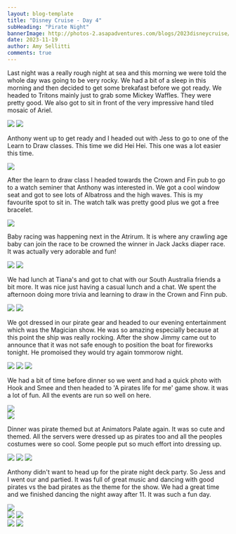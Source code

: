 ```yaml
---
layout: blog-template
title: "Disney Cruise - Day 4"
subHeading: "Pirate Night"
bannerImage: http://photos-2.asapadventures.com/blogs/2023disneycruise/2023-11-18/PXL_20231119_113104787.jpg
date: 2023-11-19
author: Amy Sellitti
comments: true
---
```


Last night was a really rough night at sea and this morning we were told the whole day was going to be very rocky. We had a bit of a sleep in this morning and then decided to get some brekafast before we got ready. We headed to Tritons mainly just to grab some Mickey Waffles. They were pretty good. We also got to sit in front of the very impressive hand tiled mosaic of Ariel.

<div class="grid-2c">
  <img src="http://photos-2.asapadventures.com/blogs/2023disneycruise/2023-11-18/PXL_20231118_222840429.jpg"/>
  <img src="http://photos-2.asapadventures.com/blogs/2023disneycruise/2023-11-18/PXL_20231118_224518096.jpg"/>
</div>

Anthony went up to get ready and I headed out with Jess to go to one of the Learn to Draw classes. This time we did Hei Hei. This one was a lot easier this time.

<div class="center-image"><img src="http://photos-2.asapadventures.com/blogs/2023disneycruise/2023-11-18/PXL_20231118_234534231.jpg" /></div>

After the learn to draw class I headed towards the Crown and Fin pub to go to a watch seminer that Anthony was interested in. We got a cool window seat and got to see lots of Albatross and the high waves. This is my favourite spot to sit in. The watch talk was pretty good plus we got a free bracelet.

<div class="center-image"><img src="http://photos-2.asapadventures.com/blogs/2023disneycruise/2023-11-18/PXL_20231119_002615056.jpg" /></div>

Baby racing was happening next in the Atrirum. It is where any crawling age baby can join the race to be crowned the winner in Jack Jacks diaper race. It was actually very adorable and fun!

<div class="grid-2c">
  <img src="http://photos-2.asapadventures.com/blogs/2023disneycruise/2023-11-18/PXL_20231119_010930640.jpg"/>
  <img src="http://photos-2.asapadventures.com/blogs/2023disneycruise/2023-11-18/PXL_20231119_011900995.jpg"/>
</div>

We had lunch at Tiana's and got to chat with our South Australia friends a bit more. It was nice just having a casual lunch and a chat.
We spent the afternoon doing more trivia and learning to draw in the Crown and Finn pub.

<div class="grid-2c">
  <img src="http://photos-2.asapadventures.com/blogs/2023disneycruise/2023-11-18/PXL_20231119_031948278.jpg"/>
  <img src="http://photos-2.asapadventures.com/blogs/2023disneycruise/2023-11-18/PXL_20231119_040510659.jpg"/>
</div>

We got dressed in our pirate gear and headed to our evening entertainment which was the Magician show. He was so amazing especially because at this point the ship was really rocking. After the show Jimmy came out to announce that it was not safe enough to position the boat for fireworks tonight. He promoised they would try again tommorow night.

<div class="grid-1l-2w">
  <img src="http://photos-2.asapadventures.com/blogs/2023disneycruise/2023-11-18/PXL_20231119_065525129.MP.jpg"/>
  <img src="http://photos-2.asapadventures.com/blogs/2023disneycruise/2023-11-18/PXL_20231119_065740403.MP.jpg"/>
  <img src="http://photos-2.asapadventures.com/blogs/2023disneycruise/2023-11-18/PXL_20231119_070427693.jpg"/>
</div>

We had a bit of time before dinner so we went and had a quick photo with Hook and Smee and then headed to 'A pirates life for me' game show. it was a lot of fun. All the events are run so well on here.

<div class="center-image"><img src="http://photos-2.asapadventures.com/blogs/2023disneycruise/2023-11-18/PXL_20231119_082938306.jpg" /></div>
<div class="center-image"><img src="http://photos-2.asapadventures.com/blogs/2023disneycruise/2023-11-18/PXL_20231119_083211714.jpg" /></div>

Dinner was pirate themed but at Animators Palate again. It was so cute and themed. All the servers were dressed up as pirates too and all the peoples costumes were so cool. Some people put so much effort into dressing up.

<div class="grid-1l-2w">
  <img src="http://photos-2.asapadventures.com/blogs/2023disneycruise/2023-11-18/PXL_20231119_090759594.jpg"/>
  <img src="http://photos-2.asapadventures.com/blogs/2023disneycruise/2023-11-18/PXL_20231119_091128752.jpg"/>
  <img src="http://photos-2.asapadventures.com/blogs/2023disneycruise/2023-11-18/PXL_20231119_091648988.jpg"/>
</div>

Anthony didn't want to head up for the pirate night deck party. So Jess and I went our and partied. It was full of great music and dancing with good pirates vs the bad pirates as the theme for the show. We had a great time and we finished dancing the night away after 11. It was such a fun day.

<div class="center-image"><img src="http://photos-2.asapadventures.com/blogs/2023disneycruise/2023-11-18/PXL_20231119_111809831.MP.jpg" /></div>
<div class="grid-2c">
  <img src="http://photos-2.asapadventures.com/blogs/2023disneycruise/2023-11-18/PXL_20231119_113104787.jpg"/>
  <img src="http://photos-2.asapadventures.com/blogs/2023disneycruise/2023-11-18/PXL_20231119_120134027.MP.jpg"/>
</div>
<div class="grid-2c">
  <img src="http://photos-2.asapadventures.com/blogs/2023disneycruise/2023-11-18/PXL_20231119_114220606.jpg"/>
  <img src="http://photos-2.asapadventures.com/blogs/2023disneycruise/2023-11-18/PXL_20231119_115925754.jpg"/>
</div>
